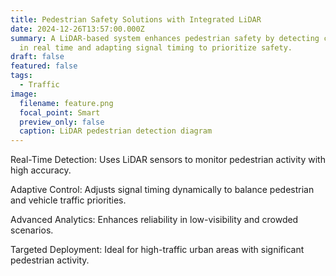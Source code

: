 ```yaml
---
title: Pedestrian Safety Solutions with Integrated LiDAR
date: 2024-12-26T13:57:00.000Z
summary: A LiDAR-based system enhances pedestrian safety by detecting crossings
  in real time and adapting signal timing to prioritize safety.
draft: false
featured: false
tags:
  - Traffic
image:
  filename: feature.png
  focal_point: Smart
  preview_only: false
  caption: LiDAR pedestrian detection diagram
---
```

Real-Time Detection: Uses LiDAR sensors to monitor pedestrian activity with high accuracy.

Adaptive Control: Adjusts signal timing dynamically to balance pedestrian and vehicle traffic priorities.

Advanced Analytics: Enhances reliability in low-visibility and crowded scenarios.

Targeted Deployment: Ideal for high-traffic urban areas with significant pedestrian activity.
